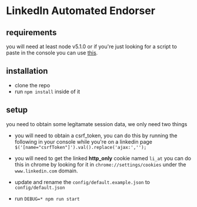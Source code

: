 # LinkedIn Automated Endorser

## requirements

you will need at least node v5.1.0 or if you're just looking for a script to paste in the console you can use [this](https://gist.github.com/icodeforlove/690b1a5f09c1d3f85498).

## installation

- clone the repo
- run `npm install` inside of it

## setup

you need to obtain some legitamate session data, we only need two things

- you will need to obtain a csrf_token, you can do this by running the following in your console while you're on a linkedin page `$('[name="csrfToken"]').val().replace('ajax:','');`

- you will need to get the linked **http_only** cookie named `li_at` you can do this in chrome by looking for it in `chrome://settings/cookies` under the `www.linkedin.com` domain.

-  update and rename the `config/default.example.json` to `config/default.json`

- run `DEBUG=* npm run start`
